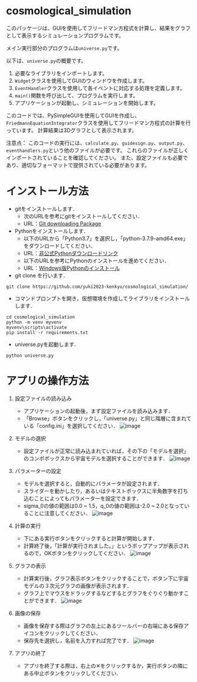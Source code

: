 # cosmological_simulation
このパッケージは、GUIを使用してフリードマン方程式を計算し、結果をグラフとして表示するシミュレーションプログラムです。

メイン実行部分のプログラムは`universe.py`です。

以下は、`universe.py`の概要です。

1. 必要なライブラリをインポートします。
2. `Widget`クラスを使用してGUIのウィンドウを作成します。
3. `EventHandler`クラスを使用して各イベントに対応する処理を定義します。
4. `main()`関数を呼び出して、プログラムを実行します。
5. アプリケーションが起動し、シミュレーションを開始します。

このコードでは、PySimpleGUIを使用してGUIを作成し、`FriedmannEquationIntegrator`クラスを使用してフリードマン方程式の計算を行っています。
計算結果は3Dグラフとして表示されます。

注意点：
このコードの実行には、`calculate.py`、`guidesign.py`、`output.py`、`eventhandlers.py`という他のファイルが必要です。
これらのファイルが正しくインポートされていることを確認してください。
また、設定ファイルも必要であり、適切なフォーマットで提供されている必要があります。

# インストール方法
- gitをインストールします．
    - 次のURLを参考にgitをインストールしてください．
    - URL：[Git downloading Package](https://git-scm.com/download/win)
- Pythonをインストールします．
    - 以下のURLから「Python3.7」を選択し，「python-3.7.9-amd64.exe」をダウンロードしてください．
    - URL：[非公式Pythonダウンロードリンク](https://pythonlinks.python.jp/ja/index.html)
    - 以下のURLを参考にPythonのインストールを進めてください．
    - URL：[Windows版Pythonのインストール](https://www.python.jp/install/windows/install.html)
- git clone を行います．
```
git clone https://github.com/yuki2023-kenkyu/cosmological_simulation/
```
- コマンドプロンプトを開き，仮想環境を作成してライブラリをインストールします．
```
cd cosmological_simulation
python -m venv myvenv
myvenv\scripts\activate
pip install -r requirements.txt
```
- universe.pyを起動します．
```
python universe.py
```

# アプリの操作方法
1. 設定ファイルの読み込み
    - アプリケーションの起動後，まず設定ファイルを読み込みます．
    - 「Browse」ボタンをクリックし，「universe.py」と同じ階層に含まれている「config.ini」を選択してください．
![image](https://github.com/yuki2023-kenkyu/cosmological_simulation/assets/124911019/1b72cdf6-16e3-4c57-a283-3044a758ef25)

2. モデルの選択
    - 設定ファイルが正常に読み込まれていれば，その下の「モデルを選択」のコンボボックスから宇宙モデルを選択することができます．
![image](https://github.com/yuki2023-kenkyu/cosmological_simulation/assets/124911019/332a11e8-66cf-4329-91e3-90c153031e99)

3. パラメーターの設定
    - モデルを選択すると，自動的にパラメータが設定されます．
    - スライダーを動かしたり，あるいはテキストボックスに半角数字を打ち込むことによってもパラメーターを設定できます．
    - sigma_0の値の範囲は0.0 ~ 1.5，q_0の値の範囲は-2.0 ~ 2.0となっていることに注意してください．
![image](https://github.com/yuki2023-kenkyu/cosmological_simulation/assets/124911019/14dc20d1-6325-461b-9f49-c98de5e416c3)

4. 計算の実行
    - 下にある実行ボタンをクリックすると計算が開始します．
    - 計算終了後，「計算が実行されました。」というポップアップが表示されるので，OKボタンをクリックしてください．
![image](https://github.com/yuki2023-kenkyu/cosmological_simulation/assets/124911019/53af72a4-5880-479b-b46f-45323e1d9e66)

5. グラフの表示
    - 計算実行後，グラフ表示ボタンをクリックすることで，ボタン下に宇宙モデルの３次元グラフの画像が表示されます．
    - グラフ上でマウスをドラッグするなどするとグラフをぐりぐり動かすことができます．
![image](https://github.com/yuki2023-kenkyu/cosmological_simulation/assets/124911019/1e829851-7a68-4fd4-b994-f68a78381710)

6. 画像の保存
    - 画像を保存する際はグラフの左上にあるツールバーの右端にある保存アイコンをクリックしてください．
    - 保存先を選択し，名前を入力すれば完了です．
![image](https://github.com/yuki2023-kenkyu/cosmological_simulation/assets/124911019/b67219fd-79c8-432a-8d07-1b88c41c1bda)

7. アプリの終了
    - アプリを終了する際は，右上の✕をクリックするか，実行ボタンの隣にある中止ボタンをクリックしてください．
